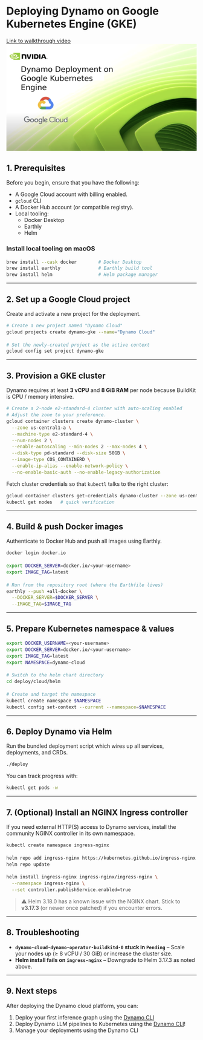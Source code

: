<!--
SPDX-FileCopyrightText: Copyright (c) 2025 NVIDIA CORPORATION & AFFILIATES. All rights reserved.
SPDX-License-Identifier: Apache-2.0

Licensed under the Apache License, Version 2.0 (the "License");
you may not use this file except in compliance with the License.
You may obtain a copy of the License at

http://www.apache.org/licenses/LICENSE-2.0

Unless required by applicable law or agreed to in writing, software
distributed under the License is distributed on an "AS IS" BASIS,
WITHOUT WARRANTIES OR CONDITIONS OF ANY KIND, either express or implied.
See the License for the specific language governing permissions and
limitations under the License.
-->

# Deploying Dynamo on Google Kubernetes Engine (GKE)

[Link to walkthrough video](https://youtu.be/Pym5VHIPWaI)
![Dynamo Deploy GKE Thumbnail](../../images/cloud_deployment_gke_thumbnail.png)



## 1. Prerequisites
Before you begin, ensure that you have the following:

* A Google Cloud account with billing enabled.
* `gcloud` CLI
* A Docker Hub account (or compatible registry).
* Local tooling:
  * Docker Desktop
  * Earthly
  * Helm

### Install local tooling on macOS
```bash
brew install --cask docker        # Docker Desktop
brew install earthly              # Earthly build tool
brew install helm                 # Helm package manager
```

---

## 2. Set up a Google Cloud project
Create and activate a new project for the deployment.
```bash
# Create a new project named "Dynamo Cloud"
gcloud projects create dynamo-gke --name="Dynamo Cloud"

# Set the newly-created project as the active context
gcloud config set project dynamo-gke
```

---

## 3. Provision a GKE cluster
Dynamo requires at least **3 vCPU** and **8 GiB RAM** per node because BuildKit is CPU / memory intensive.
```bash
# Create a 2-node e2-standard-4 cluster with auto-scaling enabled
# Adjust the zone to your preference.
gcloud container clusters create dynamo-cluster \
  --zone us-central1-a \
  --machine-type e2-standard-4 \
  --num-nodes 2 \
  --enable-autoscaling --min-nodes 2 --max-nodes 4 \
  --disk-type pd-standard --disk-size 50GB \
  --image-type COS_CONTAINERD \
  --enable-ip-alias --enable-network-policy \
  --no-enable-basic-auth --no-enable-legacy-authorization
```

Fetch cluster credentials so that `kubectl` talks to the right cluster:
```bash
gcloud container clusters get-credentials dynamo-cluster --zone us-central1-a --project dynamo-gke
kubectl get nodes   # quick verification
```

---

## 4. Build & push Docker images
Authenticate to Docker Hub and push all images using Earthly.
```bash
docker login docker.io

export DOCKER_SERVER=docker.io/<your-username>
export IMAGE_TAG=latest

# Run from the repository root (where the Earthfile lives)
earthly --push +all-docker \
  --DOCKER_SERVER=$DOCKER_SERVER \
  --IMAGE_TAG=$IMAGE_TAG
```

---

## 5. Prepare Kubernetes namespace & values
```bash
export DOCKER_USERNAME=<your-username>
export DOCKER_SERVER=docker.io/<your-username>
export IMAGE_TAG=latest
export NAMESPACE=dynamo-cloud

# Switch to the helm chart directory
cd deploy/cloud/helm

# Create and target the namespace
kubectl create namespace $NAMESPACE
kubectl config set-context --current --namespace=$NAMESPACE
```

---

## 6. Deploy Dynamo via Helm
Run the bundled deployment script which wires up all services, deployments, and CRDs.
```bash
./deploy
```

You can track progress with:
```bash
kubectl get pods -w
```

---

## 7. (Optional) Install an NGINX Ingress controller
If you need external HTTP(S) access to Dynamo services, install the community NGINX controller in its own namespace.
```bash
kubectl create namespace ingress-nginx

helm repo add ingress-nginx https://kubernetes.github.io/ingress-nginx
helm repo update

helm install ingress-nginx ingress-nginx/ingress-nginx \
  --namespace ingress-nginx \
  --set controller.publishService.enabled=true
```

> ⚠️  Helm 3.18.0 has a known issue with the NGINX chart. Stick to **v3.17.3** (or newer once patched) if you encounter errors.

---

## 8. Troubleshooting
* **`dynamo-cloud-dynamo-operator-buildkitd-0` stuck in `Pending`** – Scale your nodes up (≥ 8 vCPU / 30 GiB) or increase the cluster size.
* **Helm install fails on `ingress-nginx`** – Downgrade to Helm 3.17.3 as noted above.

---

## 9. Next steps
After deploying the Dynamo cloud platform, you can:

1. Deploy your first inference graph using the [Dynamo CLI](operator_deployment.md)
2. Deploy Dynamo LLM pipelines to Kubernetes using the [Dynamo CLI](../../examples/llm_deployment.md)!
3. Manage your deployments using the Dynamo CLI
